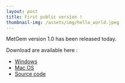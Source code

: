 ```yaml
---
layout: post
title: First public version !
thumbnail-img: /assets/img/hello_world.jpeg
---
```


MetGem version 1.0 has been released today.

Download are available here :
- [Windows](https://github.com/metgem/metgem/releases/download/v1.0/setup_MetGem_v1.0.exe)
- [Mac OS](https://github.com/metgem/metgem/releases/download/v1.0/MetGem_v1.0.dmg)
- [Source code](https://github.com/metgem/metgem/releases/tag/v1.0)
